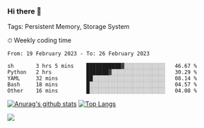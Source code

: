 ### Hi there 👋

Tags: Persistent Memory, Storage System

<!--

[![Anurag's github stats](https://github-readme-stats.vercel.app/api?username=wwyf)](https://github.com/anuraghazra/github-readme-stats)

[![Anurag's github stats](https://github-readme-stats.vercel.app/api?username=wwyf&count_private=true)](https://github.com/anuraghazra/github-readme-stats)


[![Top Langs](https://github-readme-stats.vercel.app/api/top-langs/?username=wwyf&count_private=true&&hide=jupyter%20notebook,html)](https://github.com/anuraghazra/github-readme-stats)



-->


⏱ Weekly coding time

<!--START_SECTION:waka-->

```text
From: 19 February 2023 - To: 26 February 2023

sh       3 hrs 5 mins    ███████████▓░░░░░░░░░░░░░   46.67 %
Python   2 hrs           ███████▓░░░░░░░░░░░░░░░░░   30.29 %
YAML     32 mins         ██░░░░░░░░░░░░░░░░░░░░░░░   08.14 %
Bash     18 mins         █░░░░░░░░░░░░░░░░░░░░░░░░   04.57 %
Other    16 mins         █░░░░░░░░░░░░░░░░░░░░░░░░   04.08 %
```

<!--END_SECTION:waka-->



[![Anurag's github stats](https://github-readme-stats.vercel.app/api?username=wwyf&count_private=true&show_icons=true&hide_border=true)](https://github.com/anuraghazra/github-readme-stats) [![Top Langs](https://github-readme-stats.vercel.app/api/top-langs/?username=wwyf&count_private=true&hide=jupyter%20notebook,html,OpenEdge%20ABL&langs_count=10&layout=compact&hide_border=true)](https://github.com/anuraghazra/github-readme-stats)

<!--

[![willianrod's wakatime stats](https://github-readme-stats.vercel.app/api/wakatime?username=wwyf)](https://github.com/anuraghazra/github-readme-stats)


-->

![](https://hit.yhype.me/github/profile?user_id=23121291)
